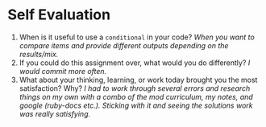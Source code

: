 # Self Evaluation

1. When is it useful to use a `conditional` in your code? 
*When you want to compare items and provide different outputs depending on the results/mix.*
2. If you could do this assignment over, what would you do differently?
*I would commit more often.*
3. What about your thinking, learning, or work today brought you the most satisfaction? Why?
*I had to work through several errors and research things on my own with a combo of the mod curriculum, my notes, and google (ruby-docs etc.). Sticking with it and seeing the solutions work was really satisfying.*

